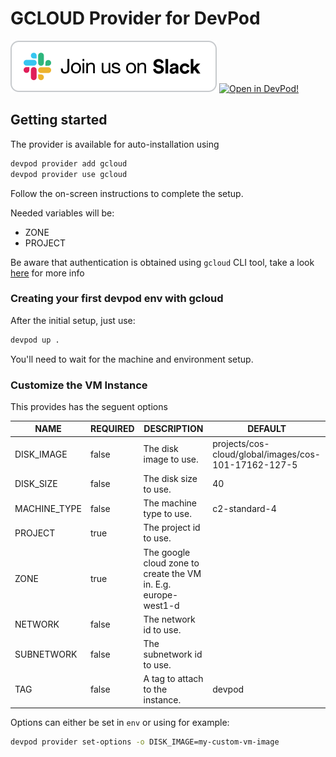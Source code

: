 # GCLOUD Provider for DevPod

[![Join us on Slack!](docs/static/media/slack.svg)](https://slack.loft.sh/) [![Open in DevPod!](https://devpod.sh/assets/open-in-devpod.svg)](https://devpod.sh/open#https://github.com/loft-sh/devpod-provider-gcloud)

## Getting started

The provider is available for auto-installation using 

```sh
devpod provider add gcloud
devpod provider use gcloud
```

Follow the on-screen instructions to complete the setup.

Needed variables will be:

- ZONE
- PROJECT

Be aware that authentication is obtained using `gcloud` CLI tool, take a look
[here](https://developers.google.com/accounts/docs/application-default-credentials)
for more info

### Creating your first devpod env with gcloud

After the initial setup, just use:

```sh
devpod up .
```

You'll need to wait for the machine and environment setup.

### Customize the VM Instance

This provides has the seguent options

| NAME           | REQUIRED | DESCRIPTION                                                    | DEFAULT                                              |
|----------------|----------|----------------------------------------------------------------|------------------------------------------------------|
| DISK_IMAGE     | false    | The disk image to use.                                         | projects/cos-cloud/global/images/cos-101-17162-127-5 |
| DISK_SIZE      | false    | The disk size to use.                                          | 40                                                   |
| MACHINE_TYPE   | false    | The machine type to use.                                       | c2-standard-4                                        |
| PROJECT        | true     | The project id to use.                                         |                                                      |
| ZONE           | true     | The google cloud zone to create the VM in. E.g. europe-west1-d |                                                      |
| NETWORK        | false    | The network id to use.                                         |                                                      |
| SUBNETWORK     | false    | The subnetwork id to use.                                      |                                                      |
| TAG            | false    | A tag to attach to the instance.                               | devpod                                               |

Options can either be set in `env` or using for example:

```sh
devpod provider set-options -o DISK_IMAGE=my-custom-vm-image
```
